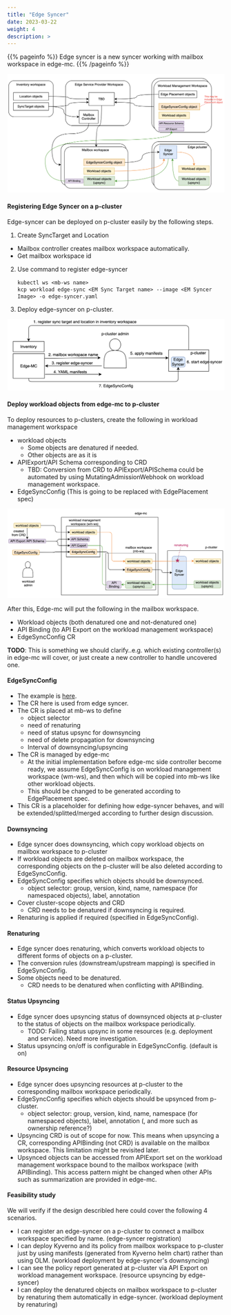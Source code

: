```yaml
---
title: "Edge Syncer"
date: 2023-03-22
weight: 4
description: >
---
```


{{% pageinfo %}}
Edge syncer is a new syncer working with mailbox workspace in edge-mc. 
{{% /pageinfo %}}

![edge-syncer drawio](./images/edge-syncer-overview.png)

#### Registering Edge Syncer on a p-cluster

Edge-syncer can be deployed on p-cluster easily by the following steps.
1. Create SyncTarget and Location
  - Mailbox controller creates mailbox workspace automatically. 
  - Get mailbox workspace id
2. Use command to register edge-syncer
   ```console
   kubectl ws <mb-ws name>
   kcp workload edge-sync <EM Sync Target name> --image <EM Syncer Image> -o edge-syncer.yaml
   ```
3. Deploy edge-syncer on p-cluster.

![edge-syncer boot](./images/edge-syncer-boot.png)

#### Deploy workload objects from edge-mc to p-cluster

To deploy resources to p-clusters, create the following in workload management workspace
- workload objects
  - Some objects are denatured if needed.
  - Other objects are as it is
- APIExport/API Schema corresponding to CRD
  - TBD: Conversion from CRD to APIExport/APISchema could be automated by using MutatingAdmissionWebhook on workload management workspace.
- EdgeSyncConfig (This is going to be replaced with EdgePlacement spec) 

![edge-syncer deploy](./images/edge-syncer-deploy.png)

After this, Edge-mc will put the following in the mailbox workspace.
- Workload objects (both denatured one and not-denatured one)
- API Binding (to API Export on the workload management workspace)
- EdgeSyncConfig CR

**TODO**: This is something we should clarify..e.g. which existing controller(s) in edge-mc will cover, or just create a new controller to handle uncovered one. 

#### EdgeSyncConfig
- The example is [here](https://gist.github.com/yuji-watanabe-jp/dfa9cdf35b06f612818446c2c3eb7969).
- The CR here is used from edge syncer. 
- The CR is placed at mb-ws to define
  - object selector
  - need of renaturing
  - need of status upsync for downsyncing
  - need of delete propagation for downsyncing
  - Interval of downsyncing/upsyncing
- The CR is managed by edge-mc
  - At the initial implementation before edge-mc side controller become ready, we assume EdgeSyncConfig is on workload management workspace (wm-ws), and then which will be copied into mb-ws like other workload objects.
  - This should be changed to be generated according to EdgePlacement spec. 
- This CR is a placeholder for defining how edge-syncer behaves, and will be extended/splitted/merged according to further design discussion.

#### Downsyncing

- Edge syncer does downsyncing, which copy workload objects on mailbox workspace to p-cluster
- If workload objects are deleted on mailbox workspace, the corresponding objects on the p-cluster will be also deleted according to EdgeSyncConfig. 
- EdgeSyncConfig specifies which objects should be downsynced.
  - object selector: group, version, kind, name, namespace (for namespaced objects), label, annotation
- Cover cluster-scope objects and CRD
  - CRD needs to be denatured if downsyncing is required.
- Renaturing is applied if required (specified in EdgeSyncConfig).

#### Renaturing
- Edge syncer does renaturing, which converts workload objects to different forms of objects on a p-cluster. 
- The conversion rules (downstream/upstream mapping) is specified in EdgeSyncConfig.
- Some objects need to be denatured. 
  - CRD needs to be denatured when conflicting with APIBinding.

#### Status Upsyncing
- Edge syncer does upsyncing status of downsynced objects at p-cluster to the status of objects on the mailbox workspace periodically. 
  - TODO: Failing status upsync in some resources (e.g. deployment and service). Need more investigation. 
- Status upsyncing on/off is configurable in EdgeSyncConfig. (default is on)

#### Resource Upsyncing
- Edge syncer does upsyncing resources at p-cluster to the corresponding mailbox workspace periodically. 
- EdgeSyncConfig specifies which objects should be upsynced from p-cluster.
  - object selector: group, version, kind, name, namespace (for namespaced objects), label, annotation (, and more such as ownership reference?)
- Upsyncing CRD is out of scope for now. This means when upsyncing a CR, corresponding APIBinding (not CRD) is available on the mailbox workspace. This limitation might be revisited later. 
- Upsynced objects can be accessed from APIExport set on the workload management workspace bound to the mailbox workspace (with APIBinding). This access pattern might be changed when other APIs such as summarization are provided in edge-mc. 

#### Feasibility study
We will verify if the design describled here could cover the following 4 scenarios. 
- I can register an edge-syncer on a p-cluster to connect a mailbox workspace specified by name. (edge-syncer registration)
- I can deploy Kyverno and its policy from mailbox workspace to p-cluster just by using manifests (generated from Kyverno helm chart) rather than using OLM. (workload deployment by edge-syncer's downsyncing)
- I can see the policy report generated at p-cluster via API Export on workload management workspace. (resource upsyncing by edge-syncer) 
- I can deploy the denatured objects on mailbox workspace to p-cluster by renaturing them automatically in edge-syncer. (workload deployment by renaturing)
